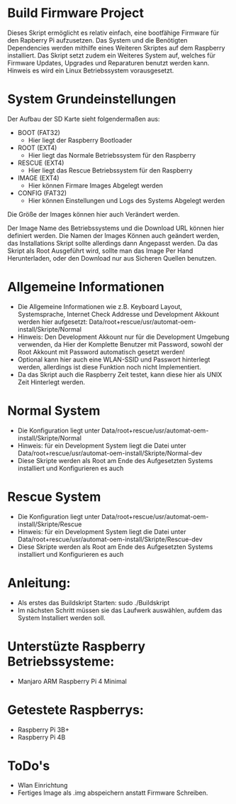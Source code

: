 # Build Firmware Project
Dieses Skript ermöglicht es relativ einfach, eine bootfähige Firmware für den Rapberry Pi aufzusetzen.
Das System und die Benötigten Dependencies werden mithilfe eines Weiteren Skriptes auf dem Raspberry installiert.
Das Skript setzt zudem ein Weiteres System auf, welches für Firmware Updates, Upgrades und Reparaturen benutzt werden kann.
Hinweis es wird ein Linux Betriebssystem vorausgesetzt.

# System Grundeinstellungen
Der Aufbau der SD Karte sieht folgendermaßen aus:
- BOOT (FAT32)
  - Hier liegt der Raspberry Bootloader
- ROOT (EXT4)
  - Hier liegt das Normale Betriebssystem für den Raspberry
- RESCUE (EXT4)
  - Hier liegt das Rescue Betriebssystem für den Raspberry
- IMAGE (EXT4)
  - Hier können Firmare Images Abgelegt werden
- CONFIG (FAT32)
  - Hier können Einstellungen und Logs des Systems Abgelegt werden

Die Größe der Images können hier auch Verändert werden.

Der Image Name des Betriebssystems und die Download URL können hier definiert werden.
Die Namen der Images Können auch geändert werden, das Installations Skript sollte allerdings dann Angepasst werden.
Da das Skript als Root Ausgeführt wird, sollte man das Image Per Hand Herunterladen, oder den Download nur aus Sicheren Quellen benutzen.



# Allgemeine Informationen
- Die Allgemeine Informationen wie z.B. Keyboard Layout, Systemsprache, Internet Check Addresse und Development Akkount werden hier aufgesetzt:
		Data/root+rescue/usr/automat-oem-install/Skripte/Normal
- Hinweis: Den Development Akkount nur für die Development Umgebung verwenden, da Hier der Komplette Benutzer mit Password, sowohl der Root Akkount mit Password automatisch gesetzt werden!
- Optional kann hier auch eine WLAN-SSID und Passwort hinterlegt werden, allerdings ist diese Funktion noch nicht Implementiert.
- Da das Skript auch die Raspberry Zeit testet, kann diese hier als UNIX Zeit Hinterlegt werden.



# Normal System
- Die Konfiguration liegt unter
		Data/root+rescue/usr/automat-oem-install/Skripte/Normal
- Hinweis: für ein Development System liegt die Datei unter
		Data/root+rescue/usr/automat-oem-install/Skripte/Normal-dev
- Diese Skripte werden als Root am Ende des Aufgesetzten Systems installiert und Konfigurieren es auch

# Rescue System
- Die Konfiguration liegt unter
		Data/root+rescue/usr/automat-oem-install/Skripte/Rescue
- Hinweis: für ein Development System liegt die Datei unter
		Data/root+rescue/usr/automat-oem-install/Skripte/Rescue-dev
- Diese Skripte werden als Root am Ende des Aufgesetzten Systems installiert und Konfigurieren es auch


# Anleitung:
- Als erstes das Buildskript Starten:
		sudo ./Buildskript
- Im nächsten Schritt müssen sie das Laufwerk auswählen, aufdem das System Installiert werden soll.






# Unterstüzte Raspberry Betriebssysteme:
- Manjaro ARM Raspberry Pi 4 Minimal

# Getestete Raspberrys:
- Raspberry Pi 3B+
- Raspberry Pi 4B



# ToDo's
- Wlan Einrichtung
- Fertiges Image als .img abspeichern anstatt Firmware Schreiben.
